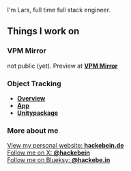 I'm Lars, full time full stack engineer.

## Things I work on
### VPM Mirror
not public (yet). Preview at [**VPM Mirror**](https://vpmm.hackebein.dev/)

### Object Tracking
* [**Overview**](https://github.com/users/Hackebein/projects/4)
* [**App**](https://github.com/Hackebein/Object-Tracking-App)
* [**Unitypackage**](https://github.com/Hackebein/Object-Tracking-Unitypackage)

### More about me

[View my personal website: **hackebein.de**](https://hackebein.de)  
[Follow me on X: **@hackebein**](https://x.com/hackebein)  
[Follow me on Blueksy: **@hackebe.in**](https://bsky.app/profile/hackebe.in)
